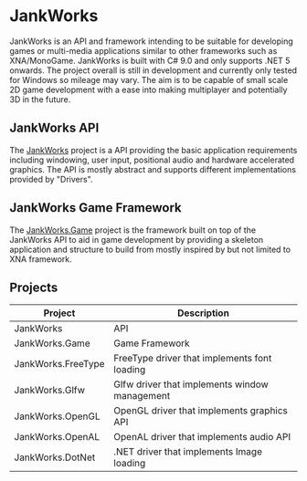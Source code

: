 # JankWorks

JankWorks is an API and framework intending to be suitable for developing games or multi-media applications similar to other frameworks such as XNA/MonoGame. JankWorks is built with C# 9.0 and only supports .NET 5 onwards. The project overall is still in development and currently only tested for Windows so mileage may vary. The aim is to be capable of small scale 2D game development with a ease into making multiplayer and potentially 3D in the future.

## JankWorks API

The [JankWorks](JankWorks) project is a API providing the basic application requirements including windowing, user input, positional audio and hardware accelerated graphics. The API is mostly abstract and supports different implementations provided by "Drivers".

## JankWorks Game Framework

The [JankWorks.Game](JankWorks.Game) project is the framework built on top of the JankWorks API to aid in game development by providing a skeleton application and structure to build from mostly inspired by but not limited to XNA framework. 

## Projects

| Project            | Description                                   |
| ------------------ | --------------------------------------------- |
| JankWorks          | API                                           |
| JankWorks.Game     | Game Framework                                |
| JankWorks.FreeType | FreeType driver that implements font loading  |
| JankWorks.Glfw     | Glfw driver that implements window management |
| JankWorks.OpenGL   | OpenGL driver that implements graphics API    |
| JankWorks.OpenAL   | OpenAL driver that implements audio API       |
| JankWorks.DotNet   | .NET driver that implements Image loading     |

